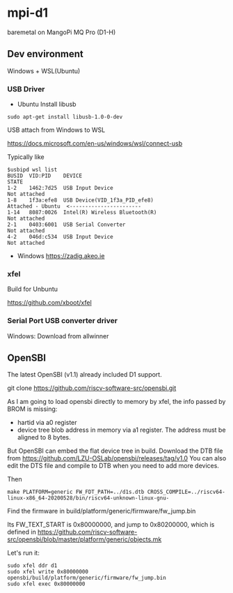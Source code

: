 # mpi-d1
baremetal on MangoPi MQ Pro (D1-H)

## Dev environment

Windows + WSL(Ubuntu)

### USB Driver

- Ubuntu
Install libusb
```
sudo apt-get install libusb-1.0-0-dev
```

USB attach from Windows to WSL

https://docs.microsoft.com/en-us/windows/wsl/connect-usb

Typically like
```
$usbipd wsl list
BUSID  VID:PID    DEVICE                                                        STATE
1-2    1462:7d25  USB Input Device                                              Not attached
1-8    1f3a:efe8  USB Device(VID_1f3a_PID_efe8)                                 Attached - Ubuntu  <-----------------------
1-14   8087:0026  Intel(R) Wireless Bluetooth(R)                                Not attached
2-1    0403:6001  USB Serial Converter                                          Not attached
4-2    046d:c534  USB Input Device                                              Not attached
```

- Windows
https://zadig.akeo.ie

### xfel

Build for Unbuntu

https://github.com/xboot/xfel

### Serial Port USB converter driver

Windows:
Download from allwinner

## OpenSBI

The latest OpenSBI (v1.1) already included D1 support.

git clone https://github.com/riscv-software-src/opensbi.git

As I am going to load opensbi directly to memory by xfel, the info passed by BROM is missing:
- hartid via a0 register
- device tree blob address in memory via a1 register. The address must be aligned to 8 bytes.

But OpenSBI can embed the flat device tree in build. 
Download the DTB file from https://github.com/LZU-OSLab/opensbi/releases/tag/v1.0
You can also edit the DTS file and compile to DTB when you need to add more devices.

Then
```
make PLATFORM=generic FW_FDT_PATH=../d1s.dtb CROSS_COMPILE=../riscv64-linux-x86_64-20200528/bin/riscv64-unknown-linux-gnu-
```

Find the firmware in build/platform/generic/firmware/fw_jump.bin

Its FW_TEXT_START is 0x80000000, and jump to 0x80200000, which is defined in https://github.com/riscv-software-src/opensbi/blob/master/platform/generic/objects.mk

Let's run it:
```
sudo xfel ddr d1
sudo xfel write 0x80000000 opensbi/build/platform/generic/firmware/fw_jump.bin
sudo xfel exec 0x80000000
```

